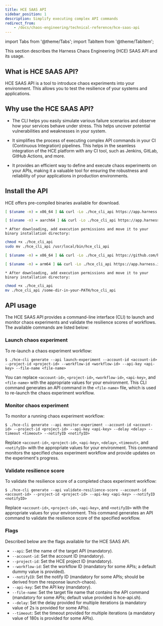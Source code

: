 ```yaml
---
title: HCE SAAS API
sidebar_position: 1
description: Simplify executing complex API commands
redirect_from:
	- /docs/chaos-engineering/technical-reference/hce-saas-api
---
```

import Tabs from '@theme/Tabs';
import TabItem from '@theme/TabItem';

This section describes the Harness Chaos Engineering (HCE) SAAS API and its usage.

## What is HCE SAAS API?
HCE SAAS API is a tool to introduce chaos experiments into your environment. This allows you to test the resilience of your systems and applications.

## Why use the HCE SAAS API?
* The CLI helps you easily simulate various failure scenarios and observe how your services behave under stress. This helps uncover potential vulnerabilities and weaknesses in your system.

* It simplifies the process of executing complex API commands in your CI (Continuous Integration) pipelines. This helps in the seamless integration of the HCE platform with any CI tool, such as Jenkins, GitLab, GitHub Actions, and more.

* It provides an efficient way to define and execute chaos experiments on your APIs, making it a valuable tool for ensuring the robustness and reliability of your applications in production environments.

## Install the API

HCE offers pre-compiled binaries available for download.

<Tabs>
  <TabItem value="Linux">

<Tabs>
  <TabItem value="AMD64 / x86_64">

```bash
[ $(uname -m) = x86_64 ] && curl -Lo ./hce_cli_api https://app.harness.io/public/shared/tools/chaos/hce-cli/0.0.3/hce-cli-0.0.3-linux-amd64
```

</TabItem>

  <TabItem value="Arm64">

```bash
[ $(uname -m) = aarch64 ] && curl -Lo ./hce_cli_api https://app.harness.io/public/shared/tools/chaos/hce-cli/0.0.3/hce-cli-0.0.3-linux-arm64
```

	* After downloading, add execution permissions and move it to your binary installation directory:

```bash
chmod +x ./hce_cli_api
sudo mv ./hce_cli_api /usr/local/bin/hce_cli_api
```
</TabItem>

</Tabs>
</TabItem>

<TabItem value="MacOS">

<Tabs>
<TabItem value="Intel Macs">

```bash
[ $(uname -m) = x86_64 ] && curl -Lo ./hce_cli_api https://github.com/harness/onboard_hce_aws/releases/download/0.1.0/cli-darwin-amd64
```

</TabItem>

<TabItem value="M1 / ARM Macs">

```bash
[ $(uname -m) = arm64 ] && curl -Lo ./hce_cli_api https://app.harness.io/public/shared/tools/chaos/onboard_hce_aws/0.2.0/onboard_hce_cli-0.2.0-darwin-arm64
```

	* After downloading, add execution permissions and move it to your binary installation directory:

```bash
chmod +x ./hce_cli_api
mv ./hce_cli_api /some-dir-in-your-PATH/hce_cli_api
```

</TabItem>
</Tabs>

</TabItem>
</Tabs>


## API usage
The HCE SAAS API provides a command-line interface (CLI) to launch and monitor chaos experiments and validate the resilience scores of workflows. The available commands are listed below:

### Launch chaos experiment
To re-launch a chaos experiment workflow:

```
$ ./hce-cli generate --api launch-experiment --account-id <account-id> --project-id <project-id> --workflow-id <workflow-id> --api-key <api-key> --file-name <file-name>
```

You can replace `<account-id>`, `<project-id>`, `<workflow-id>`, `<api-key>`, and `<file-name>` with the appropriate values for your environment. This CLI command generates an API command in the `<file-name>` file, which is used to re-launch the chaos experiment workflow.

### Monitor chaos experiment
To monitor a running chaos experiment workflow:

```
$ ./hce-cli generate --api monitor-experiment --account-id <account-id> --project-id <project-id> --api-key <api-key> --delay <delay> --timeout <timeout> --notifyID <notifyID>
```

Replace `<account-id>`, `<project-id>`, `<api-key>`, `<delay>`, `<timeout>`, and `<notifyID>` with the appropriate values for your environment. This command monitors the specified chaos experiment workflow and provide updates on the experiment's progress.

### Validate resilience score
To validate the resilience score of a completed chaos experiment workflow:

```
$ ./hce-cli generate --api validate-resilience-score --account-id <account-id> --project-id <project-id> --api-key <api-key> --notifyID <notifyID>
```

Replace `<account-id>`, `<project-id>`, `<api-key>`, and `<notifyID>` with the appropriate values for your environment. This command generates an API command to validate the resilience score of the specified workflow.

### Flags
Described below are the flags available for the HCE SAAS API.

* `--api`: Set the name of the target API (mandatory).
* `--account-id`: Set the account ID (mandatory).
* `--project-id`: Set the HCE project ID (mandatory).
* `--workflow-id`: Set the workflow ID (mandatory for some APIs; a default dummy value is provided).
* `--notifyID`: Set the notify ID (mandatory for some APIs; should be derived from the response launch-chaos).
* `--api-key`: Set the API key (mandatory).
* `--file-name`: Set the target file name that contains the API command (mandatory for some APIs; default value provided is hce-api.sh).
* `--delay`: Set the delay provided for multiple iterations (a mandatory value of 2s is provided for some APIs).
* `--timeout`: Set the timeout provided for multiple iterations (a mandatory value of 180s is provided for some APIs).
